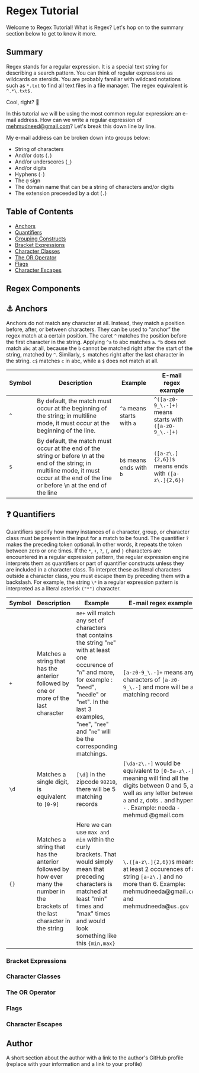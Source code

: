 # Regex Tutorial

Welcome to Regex Tutorial! What is Regex? Let's hop on to the summary section below to get to know it more.

## Summary

Regex stands for a regular expression. It is a special text string for describing a search pattern. You can think of regular expressions as wildcards on steroids. You are probably familiar with wildcard notations such as `*.txt` to find all text files in a file manager. The regex equivalent is 
`^.*\.txt$.`

 Cool, right? 🤯

In this tutorial we will be using the most common regular expression: an e-mail address.
How can we write a regular expression of mehmudneed@gmail.com? Let's break this down line by line.

My e-mail address can be broken down into groups below:

- String of characters 
- And/or dots (`.`)
- And/or underscores (`_`)
- And/or digits 
- Hyphens (`-`)
- The `@` sign 
- The domain name that can be a string of characters and/or digits
- The extension preceeded by a dot (`.`)

## Table of Contents

- [Anchors](#anchors)
- [Quantifiers](#quantifiers)
- [Grouping Constructs](#grouping-constructs)
- [Bracket Expressions](#bracket-expressions)
- [Character Classes](#character-classes)
- [The OR Operator](#the-or-operator)
- [Flags](#flags)
- [Character Escapes](#character-escapes)

## Regex Components

## ⚓ Anchors
Anchors do not match any character at all. Instead, they match a position before, after, or between characters. They can be used to “anchor” the regex match at a certain position. The caret `^` matches the position before the first character in the string. Applying `^a` to abc matches `a`. `^b` does not match `abc` at all, because the `b` cannot be matched right after the start of the string, matched by `^`. Similarly, `$ `matches right after the last character in the string. `c$` matches `c` in abc, while a `$` does not match at all.

| Symbol      | Description | Example | E-mail regex example
| ----------- | ----------- |-----------|-----------|
| `^`          | By default, the match must occur at the beginning of the string; in multiline mode, it must occur at the beginning of the line.       |`^a` means starts with `a` | `^([a-z0-9_\.-]+)` means starts with `([a-z0-9_\.-]+)`
| `$`          | By default, the match must occur at the end of the string or before \n at the end of the string; in multiline mode, it must occur at the end of the line or before \n at the end of the line        |`b$` means ends with `b` | `([a-z\.]{2,6})$` means ends with `([a-z\.]{2,6})`

## ❓ Quantifiers
Quantifiers specify how many instances of a character, group, or character class must be present in the input for a match to be found. The quantifier `?` makes the preceding token optional. In other words, it repeats the token between zero or one times. If the `*`, `+`, `?`, `{`, and `}` characters are encountered in a regular expression pattern, the regular expression engine interprets them as quantifiers or part of quantifier constructs unless they are included in a character class. To interpret these as literal characters outside a character class, you must escape them by preceding them with a backslash. For example, the string `\*` in a regular expression pattern is interpreted as a literal asterisk `("*")` character.

| Symbol      | Description | Example   |E-mail regex example|
| ----------- | ----------- |-----------|-----------|
|`+`| Matches a string that has the anterior followed by one or more of the last character| `ne+` will match any set of characters that contains the string "`ne`" with at least one occurence of "`n`" and more, for example : "`nee`d", "`need`le" or "`ne`t". In the last 3 examples, "`nee`", "`nee`" and "`ne`" will be the corresponding matchings. | `[a-z0-9_\.-]+` means any characters of `[a-z0-9_\.-]` and more will be a matching record
|`\d`| Matches a single digit, is equivalent to `[0-9]`|`[\d]` in the zipcode `90210`, there will be 5 matching records|`[\da-z\.-]` would be equivalent to `[0-5a-z\.-]` meaning will find all the digits between 0 and 5, as well as any letter between `a` and `z`, dots `.` and hypens `-` . Example: needa `-`mehmud @gmail.com
|`{}`| Matches a string that has the anterior followed by how ever many the number in the brackets of the last character in the string | Here we can use  `max and min` within the curly brackets. That would simply mean that  preceding characters is matched at least "min" times and "max" times and would look something like this `{min,max}`| `\.([a-z\.]{2,6})$` means at least 2 occurences of a string `[a-z\.]` and no more than 6. Example: mehmudneeda@gmail`.com` and mehmudneeda@`us.gov`




### Bracket Expressions

### Character Classes

### The OR Operator

### Flags

### Character Escapes

## Author

A short section about the author with a link to the author's GitHub profile (replace with your information and a link to your profile)
